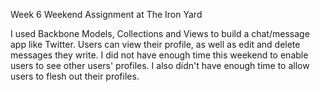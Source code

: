 Week 6 Weekend Assignment at The Iron Yard

I used Backbone Models, Collections and Views to build a chat/message app like Twitter. Users can view their profile, as well as edit and delete messages they write. I did not have enough time this weekend to enable users to see other users' profiles. I also didn't have enough time to allow users to flesh out their profiles. 
